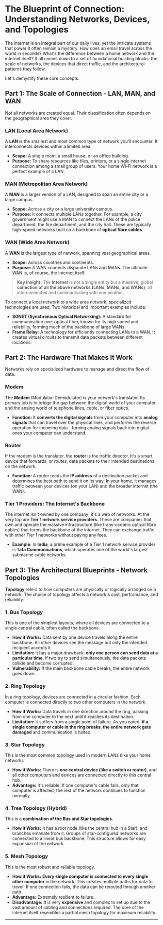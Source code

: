 # The Blueprint of Connection: Understanding Networks, Devices, and Topologies

The internet is an integral part of our daily lives, yet the intricate systems that power it often remain a mystery. How does an email travel across the world in seconds? What's the difference between a home network and the internet itself? It all comes down to a set of foundational building blocks: the scale of networks, the devices that direct traffic, and the architectural patterns they follow.

Let's demystify these core concepts.

## Part 1: The Scale of Connection - LAN, MAN, and WAN

Not all networks are created equal. Their classification often depends on the geographical area they cover.

### LAN (Local Area Network)
A **LAN** is the smallest and most common type of network you'll encounter. It interconnects devices within a limited area.

-   **Scope:** A single room, a small house, or an office building.
-   **Purpose:** To share resources like files, printers, or a single internet connection among a small group of users. Your home Wi-Fi network is a perfect example of a LAN.

### MAN (Metropolitan Area Network)
A **MAN** is a larger version of a LAN, designed to span an entire city or a large campus.

-   **Scope:** Across a city or a large university campus.
-   **Purpose:** It connects multiple LANs together. For example, a city government might use a MAN to connect the LANs of the police department, the fire department, and the city hall. These are typically high-speed networks built on a backbone of **optical fibre cables**.

### WAN (Wide Area Network)
A **WAN** is the largest type of network, spanning vast geographical areas.

-   **Scope:** Across countries and continents.
-   **Purpose:** A WAN connects disparate LANs and MANs. The ultimate WAN is, of course, the internet itself.

> **Key Insight:** The **Internet** is not a single entity but a massive, global **collection of all the above networks (LANs, MANs, and WANs)**, all interconnected and communicating with one another.

To connect a local network to a wide area network, specialized technologies are used. Two historical and important examples include:
-   **SONET (Synchronous Optical Networking):** A standard for communication over optical fiber, known for its high speed and reliability, forming much of the backbone of large WANs.
-   **Frame Relay:** A technology for efficiently connecting LANs to a WAN. It creates virtual circuits to transmit data packets between different locations.

## Part 2: The Hardware That Makes It Work

Networks rely on specialized hardware to manage and direct the flow of data.

### Modem
The **Modem** (Modulator-Demodulator) is your network's translator. Its primary job is to bridge the gap between the digital world of your computer and the analog world of telephone lines, cable, or fiber optics.

-   **Function:** It **converts the digital signals** from your computer into **analog signals** that can travel over the physical lines, and performs the reverse operation for incoming data—turning analog signals back into digital ones your computer can understand.

### Router
If the modem is the translator, the **router** is the traffic director. It's a smart device that forwards, or *routes*, data packets to their intended destinations on the network.

-   **Function:** A router reads the **IP address** of a destination packet and determines the best path to send it on its way. In your home, it manages traffic between your devices (on your LAN) and the broader internet (the WAN).

### Tier 1 Providers: The Internet's Backbone
The internet isn't owned by one company; it's a web of networks. At the very top are **Tier 1 network service providers**. These are companies that own and operate the massive infrastructure (like trans-oceanic optical fibre cables) that forms the backbone of the internet. They can exchange traffic with other Tier 1 networks without paying any fees.

-   **Example:** In **India**, a prime example of a Tier 1 network service provider is **Tata Communications**, which operates one of the world's largest submarine cable networks.

## Part 3: The Architectural Blueprints - Network Topologies

**Topology** refers to how computers are physically or logically arranged on a network. The choice of topology affects a network's cost, performance, and reliability.

### 1. Bus Topology
This is one of the simplest layouts, where all devices are connected to a single central cable, often called the backbone.
-   **How it Works:** Data sent by one device travels along the entire backbone. All other devices see the message but only the intended recipient accepts it.
-   **Limitation:** It has a major drawback: **only one person can send data at a particular time**. If two try to send simultaneously, the data packets collide and become corrupted.
-   **Vulnerability:** If the main backbone cable breaks, the entire network goes down.

### 2. Ring Topology
In a ring topology, devices are connected in a circular fashion. Each computer is connected directly to two other computers in the network.
-   **How it Works:** Data travels in one direction around the ring, passing from one computer to the next until it reaches its destination.
-   **Limitation:** It suffers from a single point of failure. As you noted, **if a single computer or cable in the ring breaks, the entire network gets damaged** and communication is halted.

### 3. Star Topology
This is the most common topology used in modern LANs (like your home network).
-   **How it Works:** There is **one central device (like a switch or router)**, and all other computers and devices are connected directly to this central hub.
-   **Advantage:** It's reliable. If one computer's cable fails, only that computer is affected; the rest of the network continues to function normally.

### 4. Tree Topology (Hybrid)
This is a **combination of the Bus and Star topologies**.
-   **How it Works:** It has a root node (like the central hub in a Star), and branches emanate from it. Groups of star-configured networks are connected to a linear bus backbone. This structure allows for easy expansion of the network.

### 5. Mesh Topology
This is the most robust and reliable topology.
-   **How it Works:** **Every single computer is connected to every single other computer** in the network. This creates multiple paths for data to travel. If one connection fails, the data can be rerouted through another path.
-   **Advantage:** Extremely resilient to failure.
-   **Disadvantage:** It is very **expensive** and complex to set up due to the vast amount of cabling and connections required. The core of the internet itself resembles a partial mesh topology for maximum reliability.

---